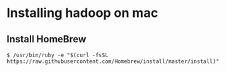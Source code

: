 # Installing hadoop on mac

## Install HomeBrew
`
$ /usr/bin/ruby -e "$(curl -fsSL https://raw.githubusercontent.com/Homebrew/install/master/install)"
`

